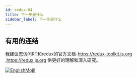 ```yaml
---
id: redux-04
title: 下一步是什么
sidebar_label: 下一步是什么
---
```


## 有用的连结

我建议您访问RT和redux的官方文档-https://redux-toolkit.js.org ,https://redux.js.org 供更好的理解和深入研究。

[![EnglishMoji!](/img/logo/englishmoji.png)](https://link-to.app/xvh7Ush9kl)
